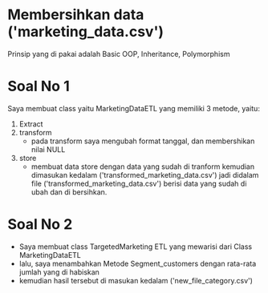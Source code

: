 # Membersihkan data ('marketing_data.csv')
Prinsip yang di pakai adalah Basic OOP, Inheritance, Polymorphism


# Soal No 1 
Saya membuat class yaitu MarketingDataETL yang memiliki 3 metode, yaitu:
1. Extract
2. transform
   - pada transform saya mengubah format tanggal, dan membershikan nilai NULL
3. store
   - membuat data store dengan data yang sudah di tranform kemudian dimasukan kedalam ('transformed_marketing_data.csv')
     jadi didalam file ('transformed_marketing_data.csv') berisi data yang sudah di ubah dan di bersihkan.


# Soal No 2
- Saya membuat class TargetedMarketing ETL yang mewarisi dari Class MarketingDataETL
- lalu, saya menambahkan Metode Segment_customers dengan rata-rata jumlah yang di habiskan
- kemudian hasil tersebut di masukan kedalam ('new_file_category.csv')
